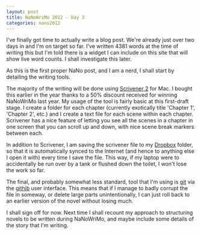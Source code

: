 ```yaml
---
layout: post
title: NaNoWriMo 2012 - Day 3
categories: nano2012
---
```

I've finally got time to actually write a blog post.  We're already just over two days in and I'm on target so far.  I've written 4381 words at the time of writing this but I'm told there is a widget I can include on this site that will show live word counts.  I shall investigate this later.

As this is the first proper NaNo post, and I am a nerd, I shall start by detailing the writing tools.

The majority of the writing will be done using [Scrivener 2](http://www.literatureandlatte.com/scrivener.php) for Mac.  I bought this earlier in the year thanks to a 50% discount received for winning NaNoWriMo last year.  My usage of the tool is fairly basic at this first-draft stage.  I create a folder for each chapter (currently exotically title 'Chapter 1', 'Chapter 2', etc.) and I create a text file for each scene within each chapter.  Scrivener has a nice feature of letting you see all the scenes in a chapter in one screen that you can scroll up and down, with nice scene break markers between each.

In addition to Scrivener, I am saving the scrivener file to my [Dropbox](https://www.dropbox.com) folder, so that it is automatically synced to the Internet (and hence to anything else I open it with) every time I save the file.  This way, if my laptop were to accidentally be run over by a tank or flushed down the toilet, I won't lose the work so far.

The final, and probably somewhat less standard, tool that I'm using is [git](http://git-scm.com) via the [githib](https://github.com) user interface.  This means that if I manage to badly corrupt the file in someway, or delete large parts unintentionally, I can just roll back to an earlier version of the novel without losing much.

I shall sign off for now.  Next time I shall recount my approach to structuring novels to be written during NaNoWriMo, and maybe include some details of the story that I'm writing.


